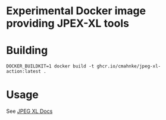 Experimental Docker image providing JPEX-XL tools
=================================================


# Building

```
DOCKER_BUILDKIT=1 docker build -t ghcr.io/cmahnke/jpeg-xl-action:latest .
```

# Usage

See [JPEG XL Docs](https://gitlab.com/wg1/jpeg-xl/-/tree/master/doc/man)
